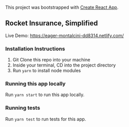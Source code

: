 This project was bootstrapped with [Create React App](https://github.com/facebook/create-react-app).
## Rocket Insurance, Simplified
Live Demo: https://eager-montalcini-dd8314.netlify.com/

### Installation Instructions
1. Git Clone this repo into your machine
2. Inside your terminal, CD into the project directory
3. Run `yarn` to install node modules

### Running this app locally
Run `yarn start` to run this app locally.

### Running tests
Run `yarn test` to run tests for this app.